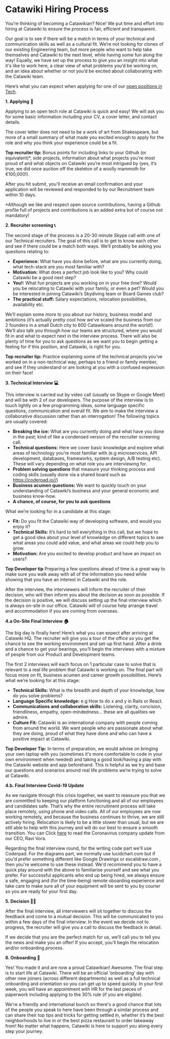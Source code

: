 # Catawiki Hiring Process

You’re thinking of becoming a Catawikian? Nice! We put time and effort into hiring at Catawiki to ensure the process is fair, efficient and transparent.

Our goal is to see if there will be a match in terms of your technical and communication skills as well as a cultural fit. We’re not looking for clones of our existing Engineering team, but more people who want to help take themselves and Catawiki to the next level, while having some fun along the way! Equally, we have set up the process to give you an insight into what it's like to work here, a clear view of what problems you’d be working on, and an idea about whether or not you’d be excited about collaborating with the Catawiki team.

Here’s what you can expect when applying for one of our [open positions in Tech](https://www.catawiki.com/jobs/all#departments:development).

**1. Applying**  📝

Applying to an open tech role at Catawiki is quick and easy! We will ask you for some basic information including your CV, a cover letter, and contact details.

The cover letter does not need to be a work of art from Shakespeare, but more of a small summary of what made you excited enough to apply for the role and why you think your experience could be a fit.

**Top recruiter tip:** Bonus points for including links to your Github (or equivalent)*, side projects, information about what projects you're most proud of and what objects on Catawiki you’re most intrigued by (yes, it’s true, we did once auction off the skeleton of a woolly mammoth for €100,000!).

After you hit submit, you'll receive an email confirmation and your application will be reviewed and responded to by our Recruitment team within 10 days.

*Although we like and respect open source contributions, having a Github profile full of projects and contributions is an added extra but of course not mandatory!


**2. Recruiter screening 📞**

The second stage of the process is a 20-30 minute Skype call with one of our Technical recruiters. The goal of this call is to get to know each other and see if there could be a match both ways. We’ll probably be asking you questions relating to:

- **Experience:** What have you done before, what are you currently doing, what tech-stack are you most familiar with?
- **Motivation:** What does a perfect job look like to you? Why could Catawiki be a good next step?
- **You!:** What fun projects are you working on in your free time? Would you be relocating to Catawiki with your family, or even a pet? Would you be interested in joining Catawiki’s Skydiving team or Board Games club?
- **The practical stuff:** Salary expectations, relocation possibilities, availability etc.

We’ll explain some more to you about our history, business model and ambitions (it’s actually pretty cool how we’ve scaled the business from our 2 founders in a small Dutch city to 600 Catawikians around the world!). We’ll also talk you through how our teams are structured, where you would fit in and what to expect next in the interview process. There will also be plenty of time for you to ask questions as we want you to begin getting a feeling for if this position, and Catawiki, is right for you.

**Top recruiter tip:** Practice explaining some of the technical projects you’ve worked on in a non-technical way, perhaps to a friend or family member, and see if they understand or are looking at you with a confused expression on their face!


**3. Technical Interview 💻**

This interview is carried out by video call (usually on Skype or Google Meet) and will be with 2 of our developers. The purpose of the interview is to touch lightly on a few programming ideas, some language specific questions, communication and overall fit. We aim to make the interview a collaborative discussion rather than an interrogation! The following topics are usually covered:

- **Breaking the ice:** What are you currently doing and what have you done in the past; kind of like a condensed version of the recruiter screening call. 
- **Technical questions:** Here we cover basic knowledge and explore what areas of technology you’re most familiar with (e.g microservices, API development, databases, frameworks, system design, A/B testing etc). These will vary depending on what role you are interviewing for.
- **Problem solving questions** that measure your thinking process and coding skills (usually done via a shared board such as https://coderpad.io//)
- **Business acumen questions:** We want to quickly touch on your understanding of Catawiki’s business and your general economic and business know-how.
- **A chance, of course, for you to ask questions** 

What we’re looking for in a candidate at this stage:

- **Fit:** Do you fit the Catawiki way of developing software, and would you enjoy it?  
- **Technical Skills:** It’s hard to tell everything in this call, but we hope to get a good idea about your level of knowledge on different topics to see what areas you could add value, and what areas we could help you to grow. 
- **Motivation:** Are you excited to develop product and have an impact on users? 

**Top Developer tip**
Preparing a few questions ahead of time is a great way to make sure you walk away with all of the information you need while showing that you have an interest in Catawiki and the role. 

After the interview, the interviewers will inform the recruiter of their decision, who will then inform you about the decision as soon as possible. If the decision is positive, we will discuss setting up the final interview which is always on-site in our office. Catawiki will of course help arrange travel and accommodation if you are coming from overseas.


**4.a On-Site Final Interview 🏠**

The big day is finally here! Here’s what you can expect after arriving at Catawiki HQ. The recruiter will give you a tour of the office so you get the chance to see the working environment and set-up first hand. After a drink and a chance to get your bearings, you’ll begin the interviews with a mixture of people from our Product and Development teams.

The first 2 interviews will each focus on 1 particular case to solve that is relevant to a real life problem that Catawiki is working on. The final part will focus more on fit, business acumen and career growth possibilities. Here’s what we’re looking for at this stage:

- **Technical Skills:** What is the breadth and depth of your knowledge, how do you solve problems?
- **Language Specific knowledge:** e.g How to do x and y in Rails or React.
- **Communications and collaboration skills:** Listening, clarity, concision, friendliness, empathy, open-mindedness… these are all qualities we admire.
- **Culture Fit:** Catawiki is an international company with people coming from around the world. We want people who are passionate about what they are doing, proud of what they have done and who can have a positive impact at Catawiki. 

**Top Developer Tip:**
In terms of preparation, we would advise on bringing your own laptop with you (sometimes it's more comfortable to code in your own environment when needed) and taking a good look/having a play with the Catawiki website and app beforehand. This is helpful as we try and base our questions and scenarios around real life problems we’re trying to solve at Catawiki.


**4.b. Final Interview Covid-19 Update**

As we navigate through this crisis together, we want to reassure you that we are committed to keeping our platform functioning and all of our employees and candidates safe. That’s why the entire recruitment process will take place remotely, using phone and video calls. All of our employees are now working remotely, and because the business continues to thrive, we are still actively hiring. Relocation is likely to be a little slower than usual, but we are still able to help with this journey and will do our best to ensure a smooth transition. You can Click [here](https://cw-app-marketing.s3.amazonaws.com/assets/marketing/marketing/corona_update/covid-19_update_catawiki_en.pdf) to read the Coronavirus company update from our CEO, Ravi Vora.

Regarding the final interview round, for the writing code part we'll use Coderpad. For the diagrams part, we normally use lucidchart.com but if you'd prefer something different like Google Drawings or excalidraw.com , then you're welcome to use these instead. We'd recommend you to have a quick play around with the above to familiarise yourself and see what you prefer. For successful applicants who end up being hired, we always ensure a safe, engaging and (for the time-being) remote oboarding experience and take care to make sure all of your equipment will be sent to you by courier so you are ready for your first day.


**5. Decision 👩‍⚖️**

After the final interview, all interviewers will sit together to discuss the feedback and come to a mutual decision. This will be communicated to you within a few days of the final interview. In the event we decide not to progress, the recruiter will give you a call to discuss the feedback in detail.

If we decide that you are the perfect match for us, we’ll call you to tell you the news and make you an offer! If you accept, you’ll begin the relocation and/or onboarding process.


**6. Onboarding 👋**

Yes! You made it and are now a proud Catawikian! Awesome. The final step is to start life at Catawiki. There will be an official ‘onboarding’ day with other new joiners (across different departments) as well as a full technical onboarding and orientation so you can get up to speed quickly. In your first week, you will have an appointment with HR for the last pieces of paperwork including applying to the 30% rule (if you are eligible).

We're a friendly and international bunch so there's a good chance that lots of the people you speak to here have been through a similar process and can share their top tips and tricks for getting settled in, whether it’s the best neighborhoods to live in or the best pizza restaurant to order takeaway from! No matter what happens, Catawiki is here to support you along every step your journey.
